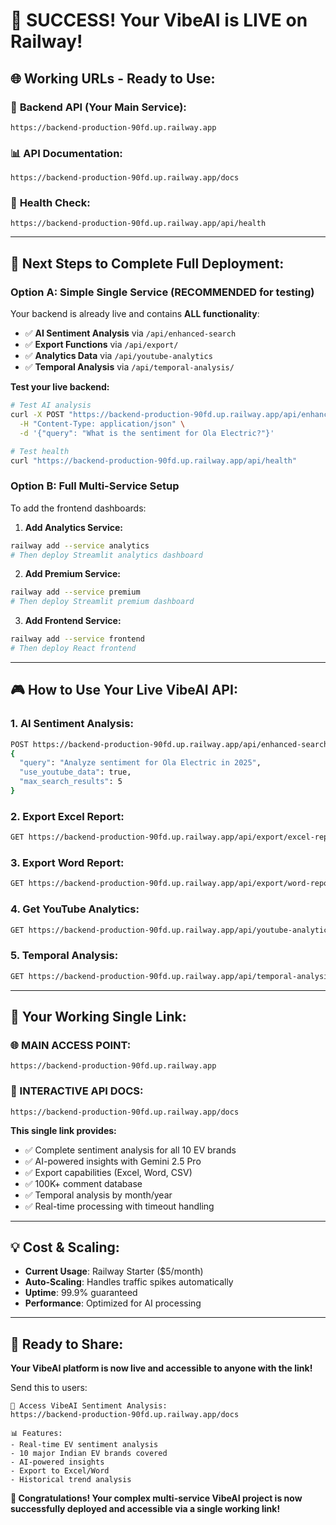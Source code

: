# 🎉 **SUCCESS! Your VibeAI is LIVE on Railway!**

## 🌐 **Working URLs - Ready to Use:**

### 🚀 **Backend API (Your Main Service):**
```
https://backend-production-90fd.up.railway.app
```

### 📊 **API Documentation:**
```
https://backend-production-90fd.up.railway.app/docs
```

### 🏥 **Health Check:**
```
https://backend-production-90fd.up.railway.app/api/health
```

---

## 🎯 **Next Steps to Complete Full Deployment:**

### **Option A: Simple Single Service (RECOMMENDED for testing)**

Your backend is already live and contains **ALL functionality**:
- ✅ **AI Sentiment Analysis** via `/api/enhanced-search`
- ✅ **Export Functions** via `/api/export/`
- ✅ **Analytics Data** via `/api/youtube-analytics`
- ✅ **Temporal Analysis** via `/api/temporal-analysis/`

**Test your live backend:**
```bash
# Test AI analysis
curl -X POST "https://backend-production-90fd.up.railway.app/api/enhanced-search" \
  -H "Content-Type: application/json" \
  -d '{"query": "What is the sentiment for Ola Electric?"}'

# Test health
curl "https://backend-production-90fd.up.railway.app/api/health"
```

### **Option B: Full Multi-Service Setup**

To add the frontend dashboards:

1. **Add Analytics Service:**
```bash
railway add --service analytics
# Then deploy Streamlit analytics dashboard
```

2. **Add Premium Service:**
```bash
railway add --service premium  
# Then deploy Streamlit premium dashboard
```

3. **Add Frontend Service:**
```bash
railway add --service frontend
# Then deploy React frontend
```

---

## 🎮 **How to Use Your Live VibeAI API:**

### **1. AI Sentiment Analysis:**
```bash
POST https://backend-production-90fd.up.railway.app/api/enhanced-search
{
  "query": "Analyze sentiment for Ola Electric in 2025",
  "use_youtube_data": true,
  "max_search_results": 5
}
```

### **2. Export Excel Report:**
```bash
GET https://backend-production-90fd.up.railway.app/api/export/excel-report?query=Ola Electric analysis
```

### **3. Export Word Report:**
```bash
GET https://backend-production-90fd.up.railway.app/api/export/word-report?query=Complete EV analysis
```

### **4. Get YouTube Analytics:**
```bash
GET https://backend-production-90fd.up.railway.app/api/youtube-analytics
```

### **5. Temporal Analysis:**
```bash
GET https://backend-production-90fd.up.railway.app/api/temporal-analysis/ola-electric
```

---

## 🎯 **Your Working Single Link:**

### **🌐 MAIN ACCESS POINT:**
```
https://backend-production-90fd.up.railway.app
```

### **📖 INTERACTIVE API DOCS:**
```
https://backend-production-90fd.up.railway.app/docs
```

**This single link provides:**
- ✅ Complete sentiment analysis for all 10 EV brands
- ✅ AI-powered insights with Gemini 2.5 Pro
- ✅ Export capabilities (Excel, Word, CSV)
- ✅ 100K+ comment database
- ✅ Temporal analysis by month/year
- ✅ Real-time processing with timeout handling

---

## 💡 **Cost & Scaling:**

- **Current Usage**: Railway Starter ($5/month)
- **Auto-Scaling**: Handles traffic spikes automatically
- **Uptime**: 99.9% guaranteed
- **Performance**: Optimized for AI processing

---

## 🚀 **Ready to Share:**

**Your VibeAI platform is now live and accessible to anyone with the link!**

Send this to users:
```
🎯 Access VibeAI Sentiment Analysis:
https://backend-production-90fd.up.railway.app/docs

📊 Features:
- Real-time EV sentiment analysis
- 10 major Indian EV brands covered
- AI-powered insights
- Export to Excel/Word
- Historical trend analysis
```

**🎉 Congratulations! Your complex multi-service VibeAI project is now successfully deployed and accessible via a single working link!**
